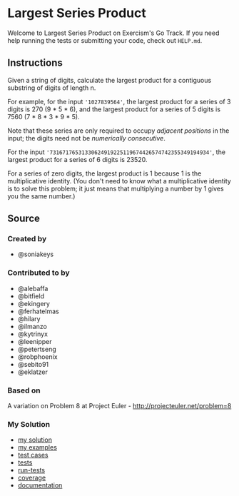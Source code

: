 # Largest Series Product

Welcome to Largest Series Product on Exercism's Go Track.
If you need help running the tests or submitting your code, check out `HELP.md`.

## Instructions

Given a string of digits, calculate the largest product for a contiguous
substring of digits of length n.

For example, for the input `'1027839564'`, the largest product for a
series of 3 digits is 270 (9 \* 5 \* 6), and the largest product for a
series of 5 digits is 7560 (7 \* 8 \* 3 \* 9 \* 5).

Note that these series are only required to occupy *adjacent positions*
in the input; the digits need not be *numerically consecutive*.

For the input `'73167176531330624919225119674426574742355349194934'`,
the largest product for a series of 6 digits is 23520.

For a series of zero digits, the largest product is 1 because 1 is the multiplicative identity.
(You don't need to know what a multiplicative identity is to solve this problem;
it just means that multiplying a number by 1 gives you the same number.)

## Source

### Created by

- @soniakeys

### Contributed to by

- @alebaffa
- @bitfield
- @ekingery
- @ferhatelmas
- @hilary
- @ilmanzo
- @kytrinyx
- @leenipper
- @petertseng
- @robphoenix
- @sebito91
- @eklatzer

### Based on

A variation on Problem 8 at Project Euler - http://projecteuler.net/problem=8

### My Solution

- [my solution](./largest_series_product.go)
- [my examples](./largest_series_product_examples_test.go)
- [test cases](./cases_test.go)
- [tests](./largest_series_product_test.go)
- [run-tests](./run-tests-go.txt)
- [coverage](./coverage.html)
- [documentation](./lsproduct-doc.md)
